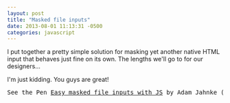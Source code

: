```yaml
---
layout: post
title: "Masked file inputs"
date: 2013-08-01 11:13:31 -0500
categories: javascript
---
```


I put together a pretty simple solution for masking yet another native HTML input that behaves just fine on its own. The lengths we'll go to for our designers...

I'm just kidding. You guys are great!

<pre data-height="300" data-theme-id="0" data-slug-hash="KelCo" data-user="adamyonk" data-default-tab="result" class='codepen'>See the Pen <a href='http://codepen.io/adamyonk/pen/KelCo'>Easy masked file inputs with JS</a> by Adam Jahnke (<a href='http://codepen.io/adamyonk'>@adamyonk</a>) on <a href='http://codepen.io'>CodePen</a></pre>
<script async src="http://codepen.io/assets/embed/ei.js"></script>
